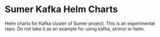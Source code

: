 # Sumer Kafka Helm Charts

Helm charts for Kafka cluster of Sumer project. This is an experimental repo.
Do not take it as an example for using kafka, strimzi or helm.
